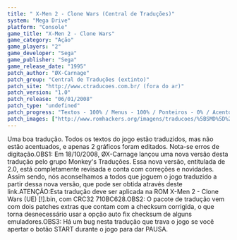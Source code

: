 ```yaml
---
title: " X-Men 2 - Clone Wars (Central de Traduções)"
system: "Mega Drive"
platform: "Console"
game_title: "X-Men 2 - Clone Wars"
game_category: "Ação"
game_players: "2"
game_developer: "Sega"
game_publisher: "Sega"
game_release_date: "1995"
patch_author: "ØX-Carnage"
patch_group: "Central de Traduções (extinto)"
patch_site: "http://www.ctraducoes.com.br/ (fora do ar)"
patch_version: "1.0"
patch_release: "06/01/2008"
patch_type: "undefined"
patch_progress: "Textos - 100% / Menus - 100% / Ponteiros - 0% / Acentos - 0% / Gráficos - 2%"
patch_images: ["http://www.romhackers.org/imagens/traducoes/%5BSMD%5D%20X-Men%202%20-%20Clone%20Wars%20-%20Central%20de%20Tradu%C3%A7%C3%B5es%20-%201.png","http://www.romhackers.org/imagens/traducoes/%5BSMD%5D%20X-Men%202%20-%20Clone%20Wars%20-%20Central%20de%20Tradu%C3%A7%C3%B5es%20-%202.png","http://www.romhackers.org/imagens/traducoes/%5BSMD%5D%20X-Men%202%20-%20Clone%20Wars%20-%20Central%20de%20Tradu%C3%A7%C3%B5es%20-%203.png"]
---
```

Uma boa tradução. Todos os textos do jogo estão traduzidos, mas não estão acentuados, e apenas 2 gráficos foram editados. Nota-se erros de digitação.OBS1: Em 18/10/2008, ØX-Carnage lançou uma nova versão desta tradução pelo grupo Monkey's Traduções. Essa nova versão, entitulada de 2.0, está completamente revisada e conta com correções e novidades. Assim sendo, nós aconselhamos a todos que joguem o jogo traduzido a partir dessa nova versão, que pode ser obtida através deste link.ATENÇÃO:Esta tradução deve ser aplicada na ROM X-Men 2 - Clone Wars (UE) [!].bin, com CRC32 710BC628.OBS2: O pacote de tradução vem com dois patches extras que contam com a checksum corrigida, o que torna desnecessário usar a opção auto fix checksum de alguns emuladores.OBS3: Há um bug nesta tradução que trava o jogo se você apertar o botão START durante o jogo para dar PAUSA.